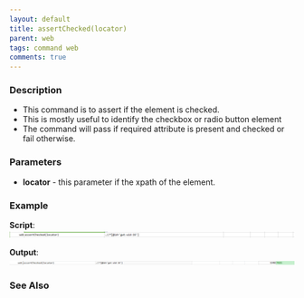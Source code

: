 ```yaml
---
layout: default
title: assertChecked(locator)
parent: web
tags: command web
comments: true
---
```


### Description

- This command is to assert if the element is checked.
- This is mostly useful to identify the checkbox or radio button element
- The command will pass if required attribute is present and checked or fail otherwise.

### Parameters

- **locator** - this parameter if the xpath of the element.

### Example

**Script**:<br/>
![](image/assertChecked_01.png)

**Output**:<br/>
![](image/assertChecked_02.png)

### See Also